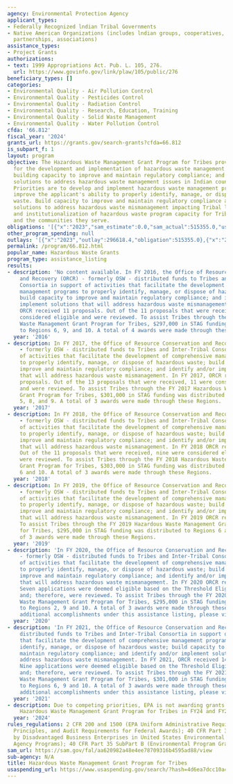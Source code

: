 ```yaml
---
agency: Environmental Protection Agency
applicant_types:
- Federally Recognized lndian Tribal Governments
- Native American Organizations (includes lndian groups, cooperatives, corporations,
  partnerships, associations)
assistance_types:
- Project Grants
authorizations:
- text: 1999 Appropriations Act. Pub. L. 105, 276.
  url: https://www.govinfo.gov/link/plaw/105/public/276
beneficiary_types: []
categories:
- Environmental Quality - Air Pollution Control
- Environmental Quality - Pesticides Control
- Environmental Quality - Radiation Control
- Environmental Quality - Research, Education, Training
- Environmental Quality - Solid Waste Management
- Environmental Quality - Water Pollution Control
cfda: '66.812'
fiscal_year: '2024'
grants_url: https://grants.gov/search-grants?cfda=66.812
is_subpart_f: 1
layout: program
objective: The Hazardous Waste Management Grant Program for Tribes provides assistance
  for the development and implementation of hazardous waste management programs; for
  building capacity to improve and maintain regulatory compliance; and for developing
  solutions to address hazardous waste management issues in Indian country. Funding
  Priorities are to develop and implement hazardous waste management programs that
  improve the applicant's ability to properly identify, manage, or dispose of hazardous
  waste. Build capacity to improve and maintain regulatory compliance and develop
  solutions to address hazardous waste mismanagement impacting Tribal lands. Development
  and institutionalization of hazardous waste program capacity for Tribal governments
  and the communities they serve.
obligations: '[{"x":"2023","sam_estimate":0.0,"sam_actual":515355.0,"usa_spending_actual":515355.0},{"x":"2024","sam_estimate":0.0,"sam_actual":600000.0,"usa_spending_actual":600000.0},{"x":"2025","sam_estimate":0.0,"sam_actual":0.0,"usa_spending_actual":0.0}]'
other_program_spending: null
outlays: '[{"x":"2023","outlay":296618.4,"obligation":515355.0},{"x":"2024","outlay":739.57,"obligation":600000.0},{"x":"2025","outlay":0.0,"obligation":0.0}]'
permalink: /program/66.812.html
popular_name: Hazardous Waste Grants
program_type: assistance_listing
results:
- description: 'No content available. In FY 2016, the Office of Resource Conservation
    and Recovery (ORCR) - formerly OSW - distributed funds to Tribes and Inter-Tribal
    Consortia in support of activities that facilitate the development of comprehensive
    management programs to properly identify, manage, or dispose of hazardous waste;
    build capacity to improve and maintain regulatory compliance; and identify and/or
    implement solutions that will address hazardous waste mismanagement. In FY 2016,
    ORCR received 11 proposals. Out of the 11 proposals that were received, 9 were
    considered eligible and were reviewed. To assist Tribes through the FY 2016 Hazardous
    Waste Management Grant Program for Tribes, $297,000 in STAG funding was distributed
    to Regions 6, 9, and 10. A total of 4 awards were made through these Regions. '
  year: '2016'
- description: In FY 2017, the Office of Resource Conservation and Recovery (ORCR)
    - formerly OSW - distributed funds to Tribes and Inter-Tribal Consortia in support
    of activities that facilitate the development of comprehensive management programs
    to properly identify, manage, or dispose of hazardous waste; build capacity to
    improve and maintain regulatory compliance; and identify and/or implement solutions
    that will address hazardous waste mismanagement. In FY 2017, ORCR received 13
    proposals. Out of the 13 proposals that were received, 11 were considered eligible
    and were reviewed. To assist Tribes through the FY 2017 Hazardous Waste Management
    Grant Program for Tribes, $301,000 in STAG funding was distributed to Regions
    5, 8, and 9. A total of 3 awards were made through these Regions.
  year: '2017'
- description: In FY 2018, the Office of Resource Conservation and Recovery (ORCR)
    - formerly OSW - distributed funds to Tribes and Inter-Tribal Consortia in support
    of activities that facilitate the development of comprehensive management programs
    to properly identify, manage, or dispose of hazardous waste; build capacity to
    improve and maintain regulatory compliance; and identify and/or implement solutions
    that will address hazardous waste mismanagement. In FY 2018 ORCR received 11 proposals.
    Out of the 11 proposals that were received, nine were considered eligible and
    were reviewed. To assist Tribes through the FY 2018 Hazardous Waste Management
    Grant Program for Tribes, $303,000 in STAG funding was distributed to Regions
    6 and 10. A total of 3 awards were made through these Regions.
  year: '2018'
- description: In FY 2019, the Office of Resource Conservation and Recovery (ORCR)
    - formerly OSW - distributed funds to Tribes and Inter-Tribal Consortia in support
    of activities that facilitate the development of comprehensive management programs
    to properly identify, manage, or dispose of hazardous waste; build capacity to
    improve and maintain regulatory compliance; and identify and/or implement solutions
    that will address hazardous waste mismanagement. In FY 2019 ORCR received 10 applications.
    To assist Tribes through the FY 2019 Hazardous Waste Management Grant Program
    for Tribes, $295,000 in STAG funding was distributed to Regions 6 and 10. A total
    of 3 awards were made through these Regions.
  year: '2019'
- description: 'In FY 2020, the Office of Resource Conservation and Recovery (ORCR)
    - formerly OSW - distributed funds to Tribes and Inter-Tribal Consortia in support
    of activities that facilitate the development of comprehensive management programs
    to properly identify, manage, or dispose of hazardous waste; build capacity to
    improve and maintain regulatory compliance; and identify and/or implement solutions
    that will address hazardous waste mismanagement. In FY 2020 ORCR received 8 applications.
    Seven applications were deemed eligible based on the Threshold Eligibility Criteria
    and; therefore, were reviewed. To assist Tribes through the FY 2020 Hazardous
    Waste Management Grant Program for Tribes, $295,000 in STAG funding was distributed
    to Regions 2, 9 and 10. A total of 3 awards were made through these Regions.  For
    additional accomplishments under this assistance listing, please visit: https://www.epa.gov/tribal-lands/2020-olem-tribal-accomplishments'
  year: '2020'
- description: 'In FY 2021, the Office of Resource Conservation and Recovery (ORCR)
    distributed funds to Tribes and Inter-Tribal Consortia in support of activities
    that facilitate the development of comprehensive management programs to properly
    identify, manage, or dispose of hazardous waste; build capacity to improve and
    maintain regulatory compliance; and identify and/or implement solutions that will
    address hazardous waste mismanagement. In FY 2021, ORCR received 14 applications.
    Nine applications were deemed eligible based on the Threshold Eligibility Criteria
    and; therefore, were reviewed. To assist Tribes through the FY 2021 Hazardous
    Waste Management Grant Program for Tribes, $301,000 in STAG funding was distributed
    to Regions 6, 9 and 10. A total of 3 awards were made through these Regions. For
    additional accomplishments under this assistance listing, please visit: https://www.epa.gov/tribal-lands/2020-olem-tribal-accomplishments.'
  year: '2021'
- description: Due to competing priorities, EPA is not awarding grants through the
    Hazardous Waste Management Grant Program for Tribes in FY24 and FY25.
  year: '2024'
rules_regulations: 2 CFR 200 and 1500 (EPA Uniform Administrative Requirements, Cost
  Principles, and Audit Requirements for Federal Awards); 40 CFR Part 33 (Participation
  by Disadvantaged Business Enterprises in United States Environmental Protection
  Agency Programs); 40 CFR Part 35 SubPart B (Environmental Program Grants for Tribes).
sam_url: https://sam.gov/fal/aa620982a48e4ee78709316b4595ad88/view
sub-agency: N/A
title: Hazardous Waste Management Grant Program for Tribes
usaspending_url: https://www.usaspending.gov/search/?hash=4d6ea7dcc10a40f1913cd1ea314531a0
---
```

